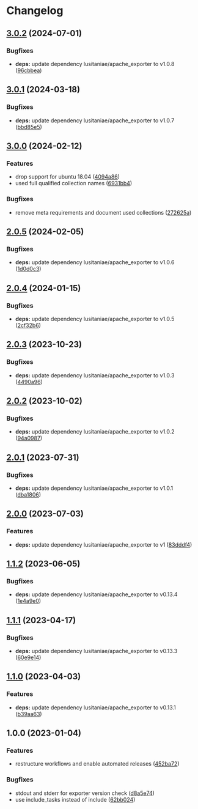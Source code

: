 # Changelog

## [3.0.2](https://github.com/rolehippie/apache/compare/v3.0.1...v3.0.2) (2024-07-01)


### Bugfixes

* **deps:** update dependency lusitaniae/apache_exporter to v1.0.8 ([96cbbea](https://github.com/rolehippie/apache/commit/96cbbea20a827a646289803174b0b3657e39cc56))

## [3.0.1](https://github.com/rolehippie/apache/compare/v3.0.0...v3.0.1) (2024-03-18)


### Bugfixes

* **deps:** update dependency lusitaniae/apache_exporter to v1.0.7 ([bbd85e5](https://github.com/rolehippie/apache/commit/bbd85e5ef8ef37588db0c5c4c5d1e9fd8abc0926))

## [3.0.0](https://github.com/rolehippie/apache/compare/v2.0.5...v3.0.0) (2024-02-12)


### Features

* drop support for ubuntu 18.04 ([4094a86](https://github.com/rolehippie/apache/commit/4094a869dbd72ed8f6494f2560b49048a2f98bca))
* used full qualified collection names ([6931bb4](https://github.com/rolehippie/apache/commit/6931bb4abb1f968efc9fb71b6f1dab59d5af425e))


### Bugfixes

* remove meta requirements and document used collections ([272625a](https://github.com/rolehippie/apache/commit/272625aa77dfe2c6a296c41e1584dd871b08c9ca))

## [2.0.5](https://github.com/rolehippie/apache/compare/v2.0.4...v2.0.5) (2024-02-05)


### Bugfixes

* **deps:** update dependency lusitaniae/apache_exporter to v1.0.6 ([1d0d0c3](https://github.com/rolehippie/apache/commit/1d0d0c3eeb6b905c66b5d88d7bd1125601a6c5d5))

## [2.0.4](https://github.com/rolehippie/apache/compare/v2.0.3...v2.0.4) (2024-01-15)


### Bugfixes

* **deps:** update dependency lusitaniae/apache_exporter to v1.0.5 ([2cf32b6](https://github.com/rolehippie/apache/commit/2cf32b61e3eaeacf04276f004d65758243ea333a))

## [2.0.3](https://github.com/rolehippie/apache/compare/v2.0.2...v2.0.3) (2023-10-23)


### Bugfixes

* **deps:** update dependency lusitaniae/apache_exporter to v1.0.3 ([4490a96](https://github.com/rolehippie/apache/commit/4490a96dd4fd81faa90726709b2ccea19c596adc))

## [2.0.2](https://github.com/rolehippie/apache/compare/v2.0.1...v2.0.2) (2023-10-02)


### Bugfixes

* **deps:** update dependency lusitaniae/apache_exporter to v1.0.2 ([94a0987](https://github.com/rolehippie/apache/commit/94a09870aa629ad10c87f202cbb0953276d3db68))

## [2.0.1](https://github.com/rolehippie/apache/compare/v2.0.0...v2.0.1) (2023-07-31)


### Bugfixes

* **deps:** update dependency lusitaniae/apache_exporter to v1.0.1 ([dba1806](https://github.com/rolehippie/apache/commit/dba18060dad49845f59ce4bb13e48793ea3306f0))

## [2.0.0](https://github.com/rolehippie/apache/compare/v1.1.2...v2.0.0) (2023-07-03)


### Features

* **deps:** update dependency lusitaniae/apache_exporter to v1 ([83dddf4](https://github.com/rolehippie/apache/commit/83dddf431299a1b317f8d22434cdbb2bf72eb8ee))

## [1.1.2](https://github.com/rolehippie/apache/compare/v1.1.1...v1.1.2) (2023-06-05)


### Bugfixes

* **deps:** update dependency lusitaniae/apache_exporter to v0.13.4 ([1e4a9e0](https://github.com/rolehippie/apache/commit/1e4a9e0832e207e36716e9b017d26e575b26fe05))

## [1.1.1](https://github.com/rolehippie/apache/compare/v1.1.0...v1.1.1) (2023-04-17)


### Bugfixes

* **deps:** update dependency lusitaniae/apache_exporter to v0.13.3 ([60e9e14](https://github.com/rolehippie/apache/commit/60e9e14efaf858e1b955fc135b426edda8a20be9))

## [1.1.0](https://github.com/rolehippie/apache/compare/v1.0.0...v1.1.0) (2023-04-03)


### Features

* **deps:** update dependency lusitaniae/apache_exporter to v0.13.1 ([b39aa63](https://github.com/rolehippie/apache/commit/b39aa63b342f5ac51559f0ef19125ed613719ead))

## 1.0.0 (2023-01-04)


### Features

* restructure workflows and enable automated releases ([452ba72](https://github.com/rolehippie/apache/commit/452ba72414c484e0964adfde0cc4b35e39f531df))


### Bugfixes

* stdout and stderr for exporter version check ([d8a5e74](https://github.com/rolehippie/apache/commit/d8a5e746ce8fda104d641b4a688f936e59b9d0be))
* use include_tasks instead of include ([62bb024](https://github.com/rolehippie/apache/commit/62bb024348b4e386676df7a86b4370e96b0943d8))
